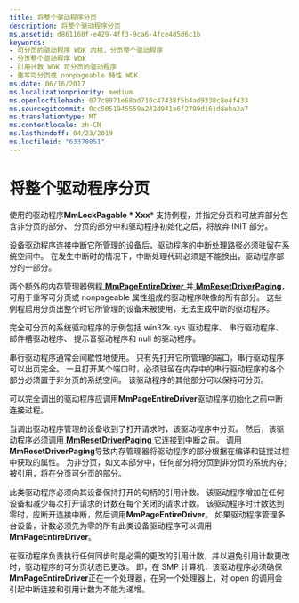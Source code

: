 ```yaml
---
title: 将整个驱动程序分页
description: 将整个驱动程序分页
ms.assetid: d861160f-e429-4ff3-9ca6-4fce4d5d6c1b
keywords:
- 可分页的驱动程序 WDK 内核，分页整个驱动程序
- 分页整个驱动程序 WDK
- 引用计数 WDK 可分页的驱动程序
- 重写可分页或 nonpageable 特性 WDK
ms.date: 06/16/2017
ms.localizationpriority: medium
ms.openlocfilehash: 077c8971e68ad710c47438f5b4ad9338c8e4f433
ms.sourcegitcommit: 0cc5051945559a242d941a6f2799d161d8eba2a7
ms.translationtype: MT
ms.contentlocale: zh-CN
ms.lasthandoff: 04/23/2019
ms.locfileid: "63378051"
---
```

# <a name="paging-an-entire-driver"></a>将整个驱动程序分页





使用的驱动程序**MmLockPagable * Xxx*** 支持例程，并指定分页和可放弃部分包含非分页的部分、 分页的部分中和驱动程序初始化之后，将放弃 INIT 部分。

设备驱动程序连接中断它所管理的设备后，驱动程序的中断处理路径必须驻留在系统空间中。 在发生中断时的情况下，中断处理代码必须是不能换出，驱动程序部分的一部分。

两个额外的内存管理器例程[ **MmPageEntireDriver** ](https://msdn.microsoft.com/library/windows/hardware/ff554650)并[ **MmResetDriverPaging**](https://msdn.microsoft.com/library/windows/hardware/ff554680)，可用于重写可分页或 nonpageable 属性组成的驱动程序映像的所有部分。 这些例程启用分页出整个时它所管理的设备未被使用，无法生成中断的驱动程序。

完全可分页的系统驱动程序的示例包括 win32k.sys 驱动程序、 串行驱动程序、 邮件槽驱动程序、 提示音驱动程序和 null 的驱动程序。

串行驱动程序通常会间歇性地使用。 只有先打开它所管理的端口，串行驱动程序可以出页完全。 一旦打开某个端口时，必须驻留在内存中的串行驱动程序的各个部分必须置于非分页的系统空间。 该驱动程序的其他部分可以保持可分页。

可以完全调出的驱动程序应调用**MmPageEntireDriver**驱动程序初始化之前中断连接过程。

当调出驱动程序管理的设备收到了打开请求时，该驱动程序中分页。 然后，该驱动程序必须调用[ **MmResetDriverPaging** ](https://msdn.microsoft.com/library/windows/hardware/ff554680)它连接到中断之前。 调用**MmResetDriverPaging**导致内存管理器将驱动程序的部分根据在编译和链接过程中获取的属性。 为非分页，如文本部分中，任何部分将分页到非分页的系统内存;被引用，将在分页可分页的部分。

此类驱动程序必须向其设备保持打开的句柄的引用计数。 该驱动程序增加在任何设备和减少每次打开请求的计数在每个关闭的请求计数。 该驱动程序时计数达到零时，应断开连接中断，然后调用**MmPageEntireDriver**。 如果驱动程序管理多台设备，计数必须先为零的所有此类设备驱动程序可以调用**MmPageEntireDriver**。

在驱动程序负责执行任何同步时是必需的更改的引用计数，并以避免引用计数更改时，驱动程序的可分页状态已更改。 即，在 SMP 计算机，该驱动程序必须确保**MmPageEntireDriver**正在一个处理器，在另一个处理器上，对 open 的调用会引起中断连接和引用计数为不能为递增。

 

 




